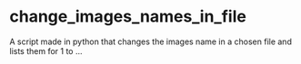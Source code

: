 # change_images_names_in_file

A script made in python that changes the images name in a chosen file and lists them for 1 to ... 
